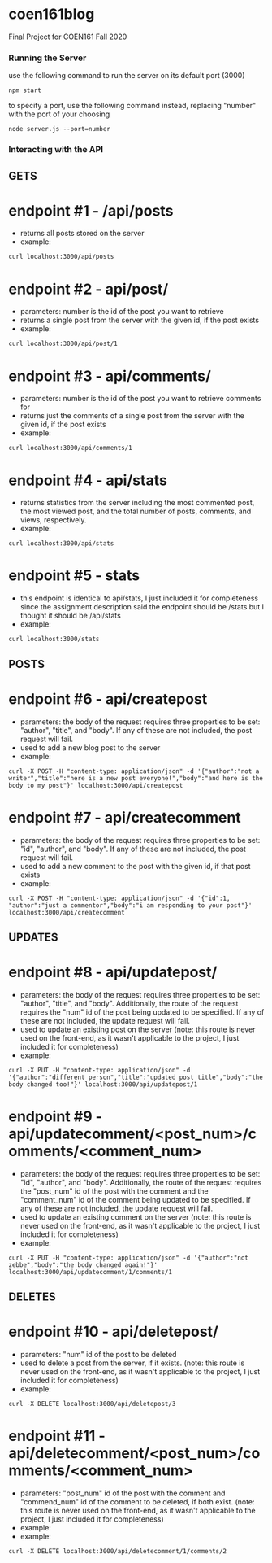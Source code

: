 # coen161blog
Final Project for COEN161 Fall 2020

### Running the Server
use the following command to run the server on its default port (3000)
```shell
npm start
```
to specify a port, use the following command instead, replacing "number" with the port of your choosing
```shell
node server.js --port=number
```

### Interacting with the API

## GETS
# endpoint #1 - /api/posts
- returns all posts stored on the server
- example:
```shell
curl localhost:3000/api/posts
```

# endpoint #2 - api/post/<number>
- parameters: number is the id of the post you want to retrieve
- returns a single post from the server with the given id, if the post exists
- example:
```shell
curl localhost:3000/api/post/1
```

# endpoint #3 - api/comments/<number>
- parameters: number is the id of the post you want to retrieve comments for
- returns just the comments of a single post from the server with the given id, if the post exists
- example:
```shell
curl localhost:3000/api/comments/1
```

# endpoint #4 - api/stats
- returns statistics from the server including the most commented post, the most viewed post, and the total number of posts, comments, and views, respectively.
- example:
```shell
curl localhost:3000/api/stats
```

# endpoint #5 - stats
- this endpoint is identical to api/stats, I just included it for completeness since the assignment description said the endpoint should be /stats but I thought it should be /api/stats
- example:
```shell
curl localhost:3000/stats
```

## POSTS

# endpoint #6 - api/createpost
- parameters: the body of the request requires three properties to be set: "author", "title", and "body". If any of these are not included, the post request will fail.
- used to add a new blog post to the server
- example:
```shell
curl -X POST -H "content-type: application/json" -d '{"author":"not a writer","title":"here is a new post everyone!","body":"and here is the body to my post"}' localhost:3000/api/createpost
```

# endpoint #7 - api/createcomment
- parameters: the body of the request requires three properties to be set: "id", "author", and "body". If any of these are not included, the post request will fail.
- used to add a new comment to the post with the given id, if that post exists
- example:
```shell
curl -X POST -H "content-type: application/json" -d '{"id":1, "author":"just a commentor","body":"i am responding to your post"}' localhost:3000/api/createcomment
```

## UPDATES

# endpoint #8 - api/updatepost/<num>
- parameters: the body of the request requires three properties to be set: "author", "title", and "body". Additionally, the route of the request requires the "num" id of the post being updated to be specified. If any of these are not included, the update request will fail.
- used to update an existing post on the server (note: this route is never used on the front-end, as it wasn't applicable to the project, I just included it for completeness)
- example:
```shell
curl -X PUT -H "content-type: application/json" -d '{"author":"different person","title":"updated post title","body":"the body changed too!"}' localhost:3000/api/updatepost/1
```

# endpoint #9 - api/updatecomment/<post_num>/comments/<comment_num>
- parameters: the body of the request requires three properties to be set: "id", "author", and "body". Additionally, the route of the request requires the "post_num" id of the post with the comment and the "comment_num" id of the comment being updated to be specified. If any of these are not included, the update request will fail.
- used to update an existing comment on the server (note: this route is never used on the front-end, as it wasn't applicable to the project, I just included it for completeness)
- example:
```shell
curl -X PUT -H "content-type: application/json" -d '{"author":"not zebbe","body":"the body changed again!"}' localhost:3000/api/updatecomment/1/comments/1
```

## DELETES

# endpoint #10 - api/deletepost/<num>
- parameters: "num" id of the post to be deleted
- used to delete a post from the server, if it exists. (note: this route is never used on the front-end, as it wasn't applicable to the project, I just included it for completeness)
- example:
```shell
curl -X DELETE localhost:3000/api/deletepost/3
```

# endpoint #11 - api/deletecomment/<post_num>/comments/<comment_num>
- parameters: "post_num" id of the post with the comment and "commend_num" id of the comment to be deleted, if both exist. (note: this route is never used on the front-end, as it wasn't applicable to the project, I just included it for completeness)
- example:
- example:
```shell
curl -X DELETE localhost:3000/api/deletecomment/1/comments/2
```
